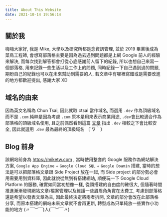 ```yaml
---
title: About This Website
date: 2021-10-14 19:56:14
---
```


## 關於我
嗨嗨大家好, 我是 Mike, 大學以及研究所都是念資訊管理, 並於 2019 畢業後成為菜鳥工程師, 會想寫部落格主要是因為過去遇到問題都是上網 Google 前人的經驗來解決, 而每次找到解答都會打從心底感謝前人留下的紀錄, 所以也想自己來寫一個部落格, 用來記錄一些生活以及工作上的問題, 同時紀錄一下自己遇到過的問題, 期盼自己的紀錄也可以在未來幫助到需要的人, 若文章中有哪裡寫錯或是需要改進的地方都歡迎提出, 感謝大家 XD

## 域名的由來
因為英文名稱為 Chun Tsai, 因此就取 ctsai 當作域名, 而選用 `.dev` 作為頂級域名而不是 `.com` 純粹是因為考慮 `.com` 原本是用來表示商業用途, `.dev`會比較適合作為部落格的頂級域名使用, 且之前偶然看到這篇 [文章](https://get.dev/) 指出 `.dev` 相較之下會比較安全, 因此就選用 `.dev` 最為最終的頂級域名 〔´∇｀〕

## Blog 前身
該網站前身為 https://miketw.com , 當時使用整套的 Google 服務作為網站解決方案, `Google App Engine` + `Google Cloud SQL` + `Google Doamin` 搭建, 當時的想法是可以把部落格文章跟 Side Project 放在一起, 而 Side project 的部分勢必會用需要用到資料庫, 因此就說從無到有搭建網站, 順便玩一下 Google Cloud Platform 的服務, 確實如同當初想像一樣, 從頭搭建的自由度的確很大, 但隨著時間推進漸漸發現網站文章/檔案管理以及維護一些眉眉角角實在太費工, 考慮到部落格還是希望以發表文章為主, 因此最終決定將兩者拆開, 文章的部分會改在此部落格分享, 而原本搭建的網站未來文章就不會再更新, 轉型成為只單純放一些實作小功能的地方 (〃￣︶￣)人(￣︶￣〃)

